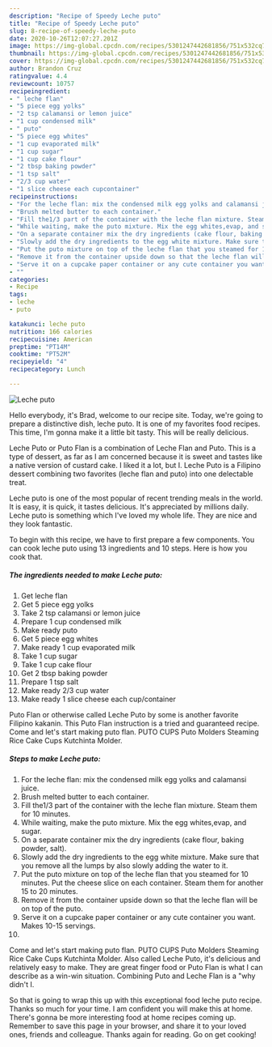 ```yaml
---
description: "Recipe of Speedy Leche puto"
title: "Recipe of Speedy Leche puto"
slug: 8-recipe-of-speedy-leche-puto
date: 2020-10-26T12:07:27.201Z
image: https://img-global.cpcdn.com/recipes/5301247442681856/751x532cq70/leche-puto-recipe-main-photo.jpg
thumbnail: https://img-global.cpcdn.com/recipes/5301247442681856/751x532cq70/leche-puto-recipe-main-photo.jpg
cover: https://img-global.cpcdn.com/recipes/5301247442681856/751x532cq70/leche-puto-recipe-main-photo.jpg
author: Brandon Cruz
ratingvalue: 4.4
reviewcount: 10757
recipeingredient:
- " leche flan"
- "5 piece egg yolks"
- "2 tsp calamansi or lemon juice"
- "1 cup condensed milk"
- " puto"
- "5 piece egg whites"
- "1 cup evaporated milk"
- "1 cup sugar"
- "1 cup cake flour"
- "2 tbsp baking powder"
- "1 tsp salt"
- "2/3 cup water"
- "1 slice cheese each cupcontainer"
recipeinstructions:
- "For the leche flan: mix the condensed milk egg yolks and calamansi juice."
- "Brush melted butter to each container."
- "Fill the1/3 part of the container with the leche flan mixture. Steam them for 10 minutes."
- "While waiting, make the puto mixture. Mix the egg whites,evap, and sugar."
- "On a separate container mix the dry ingredients (cake flour, baking powder, salt)."
- "Slowly add the dry ingredients to the egg white mixture. Make sure that you remove all the lumps by also slowly adding the water to it."
- "Put the puto mixture on top of the leche flan that you steamed for 10 minutes. Put the cheese slice on each container.  Steam them for another 15 to 20 minutes."
- "Remove it from the container upside down so that the leche flan will be on top of the puto."
- "Serve it on a cupcake paper container or any cute container you want. Makes 10-15 servings."
- ""
categories:
- Recipe
tags:
- leche
- puto

katakunci: leche puto 
nutrition: 166 calories
recipecuisine: American
preptime: "PT14M"
cooktime: "PT52M"
recipeyield: "4"
recipecategory: Lunch

---
```



![Leche puto](https://img-global.cpcdn.com/recipes/5301247442681856/751x532cq70/leche-puto-recipe-main-photo.jpg)

Hello everybody, it's Brad, welcome to our recipe site. Today, we're going to prepare a distinctive dish, leche puto. It is one of my favorites food recipes. This time, I'm gonna make it a little bit tasty. This will be really delicious.

Leche Puto or Puto Flan is a combination of Leche Flan and Puto. This is a type of dessert, as far as I am concerned because it is sweet and tastes like a native version of custard cake. I liked it a lot, but I. Leche Puto is a Filipino dessert combining two favorites (leche flan and puto) into one delectable treat.

Leche puto is one of the most popular of recent trending meals in the world. It is easy, it is quick, it tastes delicious. It's appreciated by millions daily. Leche puto is something which I've loved my whole life. They are nice and they look fantastic.


To begin with this recipe, we have to first prepare a few components. You can cook leche puto using 13 ingredients and 10 steps. Here is how you cook that.

<!--inarticleads1-->

##### The ingredients needed to make Leche puto:

1. Get  leche flan
1. Get 5 piece egg yolks
1. Take 2 tsp calamansi or lemon juice
1. Prepare 1 cup condensed milk
1. Make ready  puto
1. Get 5 piece egg whites
1. Make ready 1 cup evaporated milk
1. Take 1 cup sugar
1. Take 1 cup cake flour
1. Get 2 tbsp baking powder
1. Prepare 1 tsp salt
1. Make ready 2/3 cup water
1. Make ready 1 slice cheese each cup/container


Puto Flan or otherwise called Leche Puto by some is another favorite Filipino kakanin. This Puto Flan instruction is a tried and guaranteed recipe. Come and let&#39;s start making puto flan. PUTO CUPS Puto Molders Steaming Rice Cake Cups Kutchinta Molder. 

<!--inarticleads2-->

##### Steps to make Leche puto:

1. For the leche flan: mix the condensed milk egg yolks and calamansi juice.
1. Brush melted butter to each container.
1. Fill the1/3 part of the container with the leche flan mixture. Steam them for 10 minutes.
1. While waiting, make the puto mixture. Mix the egg whites,evap, and sugar.
1. On a separate container mix the dry ingredients (cake flour, baking powder, salt).
1. Slowly add the dry ingredients to the egg white mixture. Make sure that you remove all the lumps by also slowly adding the water to it.
1. Put the puto mixture on top of the leche flan that you steamed for 10 minutes. Put the cheese slice on each container.  Steam them for another 15 to 20 minutes.
1. Remove it from the container upside down so that the leche flan will be on top of the puto.
1. Serve it on a cupcake paper container or any cute container you want. Makes 10-15 servings.
1. 


Come and let&#39;s start making puto flan. PUTO CUPS Puto Molders Steaming Rice Cake Cups Kutchinta Molder. Also called Leche Puto, it&#39;s delicious and relatively easy to make. They are great finger food or Puto Flan is what I can describe as a win-win situation. Combining Puto and Leche Flan is a &#34;why didn&#39;t I. 

So that is going to wrap this up with this exceptional food leche puto recipe. Thanks so much for your time. I am confident you will make this at home. There's gonna be more interesting food at home recipes coming up. Remember to save this page in your browser, and share it to your loved ones, friends and colleague. Thanks again for reading. Go on get cooking!
